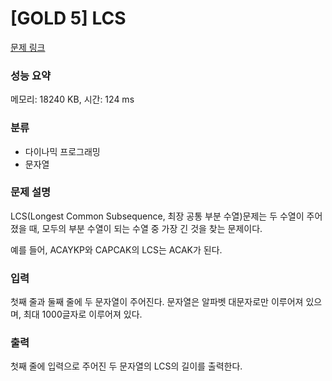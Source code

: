 # [GOLD 5] LCS

[문제 링크](https://www.acmicpc.net/problem/9251) 

### 성능 요약

메모리: 18240 KB, 시간: 124 ms

### 분류

* 다이나믹 프로그래밍
* 문자열

### 문제 설명

<p>LCS(Longest Common Subsequence, 최장 공통 부분 수열)문제는 두 수열이 주어졌을 때, 모두의 부분 수열이 되는 수열 중 가장 긴 것을 찾는 문제이다.</p>

<p>예를 들어, ACAYKP와 CAPCAK의 LCS는 ACAK가 된다.</p>

### 입력 

<p>첫째 줄과 둘째 줄에 두 문자열이 주어진다. 문자열은 알파벳 대문자로만 이루어져 있으며, 최대 1000글자로 이루어져 있다.</p>

### 출력 

<p>첫째 줄에 입력으로 주어진 두 문자열의 LCS의 길이를 출력한다.</p>